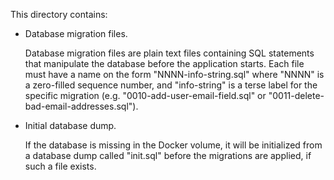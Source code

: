 This directory contains:

* Database migration files.

  Database migration files are plain text files containing SQL
  statements that manipulate the database before the application starts.
  Each file must have a name on the form "NNNN-info-string.sql" where
  "NNNN" is a zero-filled sequence number, and "info-string" is a terse
  label for the specific migration (e.g. "0010-add-user-email-field.sql"
  or "0011-delete-bad-email-addresses.sql").

* Initial database dump.

  If the database is missing in the Docker volume, it will be
  initialized from a database dump called "init.sql" before the
  migrations are applied, if such a file exists.
